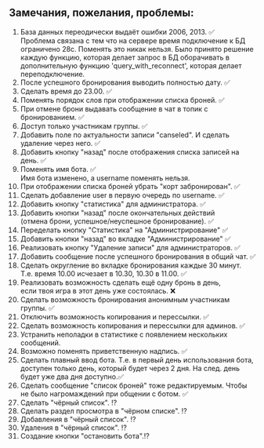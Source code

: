 ## Замечания, пожелания, проблемы:
1. База данных переодически выдаёт ошибки 2006, 2013.  ✅  
    Проблема связана с тем что на сервере время подключение к БД 
    ограничено 28с. Поменять это никак нельзя. Было принято решение 
    каждую функцию, которая делает запрос в БД оборачивать в 
    дополнительную функцию 'query_with_reconnect', которая делает 
    переподключение.  
2. После успешного бронирования выводить полностью дату. ✅  
3. Сделать время до 23.00. ✅  
4. Поменять порядок слов при отображении списка броней. ✅  
5. При отмене брони выдавать сообщение в чат в топик с бронированием. ✅  
6. Доступ только участникам группы. ✅  
7. Добавить поле по актуальности записи "canseled". И сделать  
    удаление через него. ✅
8. Добавить кнопку "назад" после отображения списка записей на день. ✅  
9. Поменять имя бота. ✅  
    Имя бота изменено, а username поменять нельзя.  
10. При отображении списка броней убрать "корт забронирован". ✅  
11. Сделать добавление user в первую очередь по username. ✅  
12. Добавить кнопку "статистика" для администратора. ✅  
13. Добавить кнопки "назад" после окончательных действий  
(отмена брони, успешное/неуспешное бронирование). ✅  
14. Переделать кнопку "Статистика" на "Администрирование" ✅  
15. Добавить кнопки "назад" во вкладке "Администрирование" ✅  
16. Реализовать кнопку "Удаление записи" для администраторов. ✅  
17. Добавить сообщение после успешного бронирования в общий чат. ✅    
18. Сделать округление во вкладке бронирования каждые 30 минут.   
    Т.е. время 10.00 исчезает в 10.30, 10.30 в 11.00. ✅
19. Реализовать возможность сделать ещё одну бронь в день,  
    если твоя игра в этот день уже состоялась. ❌
20. Сделать возможность бронирования анонимным участникам группы. ✅  
21. Отключить возможность копирования и перессылки. ✅  
22. Сделать возможность копирования и перессылки для админов. ✅   
23. Устранить неполадки в статистике с появлением нескольких сообщений.
24. Возможно поменять приветственную надпись. ✅  
25. Сделать плавный ввод бота. Т.е. в первый день использования бота, 
    доступен только день, который будет через 2 дня. На след. день
    будет уже два дня доступно.✅    
26. Сделать сообщение "список броней" тоже редактируемым. 
    Чтобы не было нагромаждений при общении с ботом. ✅  
27. Сделать "чёрный список". ⁉️
28. Сделать раздел просмотра  в "чёрном списке". ⁉️
29. Добавления в "чёрный список". ⁉️  
30. Удаления в "чёрный список". ⁉️  
31. Создание кнопки "остановить бота".⁉️  


